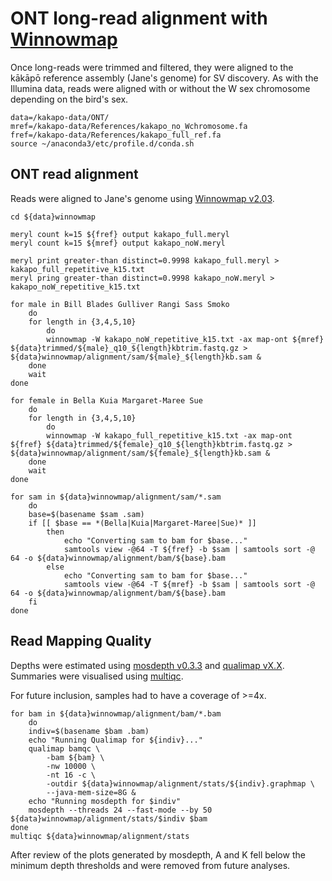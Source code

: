 # ONT long-read alignment with [Winnowmap](https://github.com/marbl/Winnowmap)
Once long-reads were trimmed and filtered, they were aligned to the kākāpō reference assembly (Jane's genome) for SV discovery. As with the Illumina data, reads were aligned with or without the W sex chromosome depending on the bird's sex.
```
data=/kakapo-data/ONT/
mref=/kakapo-data/References/kakapo_no_Wchromosome.fa
fref=/kakapo-data/References/kakapo_full_ref.fa
source ~/anaconda3/etc/profile.d/conda.sh
```
## ONT read alignment
Reads were aligned to Jane's genome using [Winnowmap v2.03](https://github.com/marbl/Winnowmap).

```
cd ${data}winnowmap

meryl count k=15 ${fref} output kakapo_full.meryl
meryl count k=15 ${mref} output kakapo_noW.meryl

meryl print greater-than distinct=0.9998 kakapo_full.meryl > kakapo_full_repetitive_k15.txt
meryl pring greater-than distinct=0.9998 kakapo_noW.meryl > kakapo_noW_repetitive_k15.txt

for male in Bill Blades Gulliver Rangi Sass Smoko
    do
    for length in {3,4,5,10}
        do
        winnowmap -W kakapo_noW_repetitive_k15.txt -ax map-ont ${mref} ${data}trimmed/${male}_q10_${length}kbtrim.fastq.gz > ${data}winnowmap/alignment/sam/${male}_${length}kb.sam &
    done
    wait
done

for female in Bella Kuia Margaret-Maree Sue
    do
    for length in {3,4,5,10}
        do
        winnowmap -W kakapo_full_repetitive_k15.txt -ax map-ont ${fref} ${data}trimmed/${female}_q10_${length}kbtrim.fastq.gz > ${data}winnowmap/alignment/sam/${female}_${length}kb.sam &
    done
    wait
done

for sam in ${data}winnowmap/alignment/sam/*.sam
    do
    base=$(basename $sam .sam)
    if [[ $base == *(Bella|Kuia|Margaret-Maree|Sue)* ]]
        then
            echo "Converting sam to bam for $base..."
            samtools view -@64 -T ${fref} -b $sam | samtools sort -@ 64 -o ${data}winnowmap/alignment/bam/${base}.bam
        else
            echo "Converting sam to bam for $base..."
            samtools view -@64 -T ${mref} -b $sam | samtools sort -@ 64 -o ${data}winnowmap/alignment/bam/${base}.bam
    fi
done
```
## Read Mapping Quality
Depths were estimated using [mosdepth v0.3.3](https://github.com/brentp/mosdepth) and [qualimap vX.X](). Summaries were visualised using [multiqc]().

For future inclusion, samples had to have a coverage of >=4x.
```
for bam in ${data}winnowmap/alignment/bam/*.bam
    do
    indiv=$(basename $bam .bam)
    echo "Running Qualimap for ${indiv}..."
    qualimap bamqc \
        -bam ${bam} \
        -nw 10000 \
        -nt 16 -c \
        -outdir ${data}winnowmap/alignment/stats/${indiv}.graphmap \
        --java-mem-size=8G &
    echo "Running mosdepth for $indiv"
    mosdepth --threads 24 --fast-mode --by 50 ${data}winnowmap/alignment/stats/$indiv $bam
done
multiqc ${data}winnowmap/alignment/stats

```
After review of the plots generated by mosdepth, A and K fell below the minimum depth thresholds and were removed from future analyses.